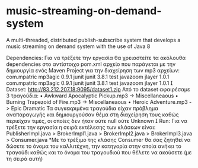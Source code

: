 # music-streaming-on-demand-system
A multi-threaded, distributed publish-subscribe system that develops a music streaming on demand system with the use of Java 8

Dependencies:
Για να τρέξετε την εργασία θα χρειαστείτε τα ακόλουθα dependencies στο αντίστοιχο pom.xml 
αρχείο που παράγεται με την δημιουργία ενός Maven Project για την διαχείρηση των mp3 
αρχείων:
<dependencies>
 <dependency>
 <groupId>com.mpatric</groupId>
 <artifactId>mp3agic</artifactId>
 <version>0.9.1</version>
</dependency>
 <dependency>
 <groupId>junit</groupId>
 <artifactId>junit</artifactId>
 <version>3.8.1</version>
 <scope>test</scope>
 </dependency>
 <dependency>
 <groupId>javazoom</groupId>
 <artifactId>jlayer</artifactId>
 <version>1.0.1</version>
 </dependency>
</dependencies><dependencies>
 <dependency>
 <groupId>com.mpatric</groupId>
 <artifactId>mp3agic</artifactId>
 <version>0.9.1</version>
</dependency>
 <dependency>
 <groupId>junit</groupId>
 <artifactId>junit</artifactId>
 <version>3.8.1</version>
 <scope>test</scope>
 </dependency>
 <dependency>
 <groupId>javazoom</groupId>
 <artifactId>jlayer</artifactId>
 <version>1.0.1</version>
 </dependency>
</dependencies>
 Dataset:
http://83.212.207.18:9095/dataset1.zip
Από το dataset αφαιρέσαμε 3 τραγούδια: 
• Awkward Apocalyptic Pickup.mp3 -> Miscellaneaous
• Burning Trapezoid of Fire.mp3 -> Miscellaneaous
• Heroic Adventure.mp3 -> Epic Dramatic
Τα συγκεκριμένα τραγούδια είχαν πρόβλημα αναπαραγωγής και δημιουργούσαν θέμα στη 
διαχείρηση τους καθώς περιείχαν τιμές, οι οποίες δεν ήταν ούτε null ούτε Unknown
 Run:
Για να τρέξετε την εργασία η σειρά εκτέλεσης των κλάσεων είναι: 
PublisherImpl.java > BrokerImpl1.java > BrokerImpl2.java > BrokerImpl3.java > Consumer.java
*Με το τρέξιμο της κλάσης Consumer θα σας ζητηθεί να δώσετε το όνομα του καλλιτέχνη, 
την κατηγορία στην οποία ανήκει το τραγούδι καθώς και το όνομα του τραγουδιού που 
θέλετε να ακούσετε (με τη σειρά αυτή)
